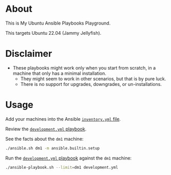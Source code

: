 # About

This is My Ubuntu Ansible Playbooks Playground.

This targets Ubuntu 22.04 (Jammy Jellyfish).

# Disclaimer

* These playbooks might work only when you start from scratch, in a machine that only has a minimal installation.
  * They might seem to work in other scenarios, but that is by pure luck.
  * There is no support for upgrades, downgrades, or un-installations.

# Usage

Add your machines into the Ansible [`inventory.yml` file](inventory.yml).

Review the [`development.yml` playbook](development.yml).

See the facts about the `dm1` machine:

```bash
./ansible.sh dm1 -m ansible.builtin.setup
```

Run the [`development.yml` playbook](development.yml) against the `dm1` machine:

```bash
./ansible-playbook.sh --limit=dm1 development.yml
```
